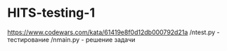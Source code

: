 # HITS-testing-1
https://www.codewars.com/kata/61419e8f0d12db000792d21a
/ntest.py - тестирование
/nmain.py - решение задачи
